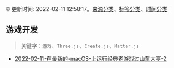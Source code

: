 :alarm_clock: 更新时间: 2022-02-11 12:58:17。[来源分类](../README.md)、[标签分类](../TAGS.md)、[时间分类](../TIMELINE.md)

## 游戏开发


> 关键字：`游戏`、`Three.js`、`Create.js`、`Matter.js`



- [2022-02-11-在最新的-macOS-上运行经典老游戏过山车大亨-2](https://www.v2ex.com/t/833262) 